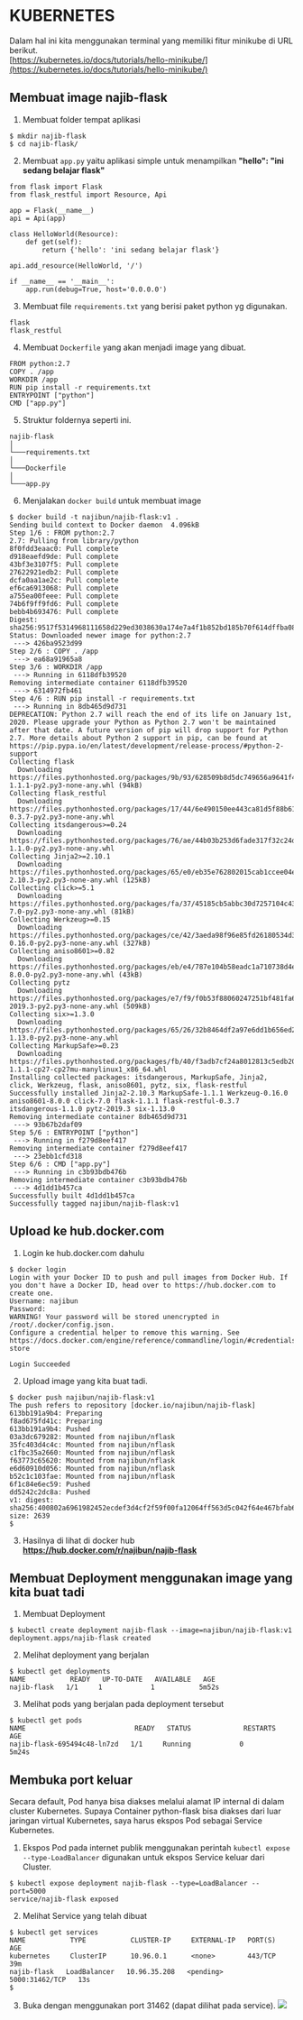 # KUBERNETES
Dalam hal ini kita menggunakan terminal yang memiliki fitur minikube di URL berikut.   
[https://kubernetes.io/docs/tutorials/hello-minikube/](https://kubernetes.io/docs/tutorials/hello-minikube/)

## Membuat image najib-flask

1. Membuat folder tempat aplikasi
```
$ mkdir najib-flask
$ cd najib-flask/
```
2. Membuat `app.py`  yaitu aplikasi simple untuk menampilkan **"hello": "ini sedang belajar flask"**
```
from flask import Flask
from flask_restful import Resource, Api

app = Flask(__name__)
api = Api(app)

class HelloWorld(Resource):
    def get(self):
        return {'hello': 'ini sedang belajar flask'}

api.add_resource(HelloWorld, '/')

if __name__ == '__main__':
    app.run(debug=True, host='0.0.0.0')
```

3. Membuat file `requirements.txt` yang berisi paket python yg digunakan.
```
flask  
flask_restful
```
4. Membuat `Dockerfile` yang akan menjadi image yang dibuat.
```
FROM python:2.7
COPY . /app
WORKDIR /app
RUN pip install -r requirements.txt
ENTRYPOINT ["python"]
CMD ["app.py"]
```
5. Struktur foldernya seperti ini.
```
najib-flask
│
└───requirements.txt
│
└───Dockerfile
│
└───app.py
```
6. Menjalakan `docker build` untuk membuat image 
```
$ docker build -t najibun/najib-flask:v1 .
Sending build context to Docker daemon  4.096kB
Step 1/6 : FROM python:2.7
2.7: Pulling from library/python
8f0fdd3eaac0: Pull complete
d918eaefd9de: Pull complete
43bf3e3107f5: Pull complete
27622921edb2: Pull complete
dcfa0aa1ae2c: Pull complete
ef6ca6913068: Pull complete
a755ea00feee: Pull complete
74b6f9ff9fd6: Pull complete
bebb4b693476: Pull complete
Digest: sha256:9517f5314968111658d229ed3038630a174e7a4f1b852bd185b70f614dffba08
Status: Downloaded newer image for python:2.7
 ---> 426ba9523d99
Step 2/6 : COPY . /app
 ---> ea68a91965a8
Step 3/6 : WORKDIR /app
 ---> Running in 6118dfb39520
Removing intermediate container 6118dfb39520
 ---> 6314972fb461
Step 4/6 : RUN pip install -r requirements.txt
 ---> Running in 8db465d9d731
DEPRECATION: Python 2.7 will reach the end of its life on January 1st, 2020. Please upgrade your Python as Python 2.7 won't be maintained after that date. A future version of pip will drop support for Python 2.7. More details about Python 2 support in pip, can be found at https://pip.pypa.io/en/latest/development/release-process/#python-2-support
Collecting flask
  Downloading https://files.pythonhosted.org/packages/9b/93/628509b8d5dc749656a9641f4caf13540e2cdec85276964ff8f43bbb1d3b/Flask-1.1.1-py2.py3-none-any.whl (94kB)
Collecting flask_restful
  Downloading https://files.pythonhosted.org/packages/17/44/6e490150ee443ca81d5f88b61bb4bbb133d44d75b0b716ebe92489508da4/Flask_RESTful-0.3.7-py2.py3-none-any.whl
Collecting itsdangerous>=0.24
  Downloading https://files.pythonhosted.org/packages/76/ae/44b03b253d6fade317f32c24d100b3b35c2239807046a4c953c7b89fa49e/itsdangerous-1.1.0-py2.py3-none-any.whl
Collecting Jinja2>=2.10.1
  Downloading https://files.pythonhosted.org/packages/65/e0/eb35e762802015cab1ccee04e8a277b03f1d8e53da3ec3106882ec42558b/Jinja2-2.10.3-py2.py3-none-any.whl (125kB)
Collecting click>=5.1
  Downloading https://files.pythonhosted.org/packages/fa/37/45185cb5abbc30d7257104c434fe0b07e5a195a6847506c074527aa599ec/Click-7.0-py2.py3-none-any.whl (81kB)
Collecting Werkzeug>=0.15
  Downloading https://files.pythonhosted.org/packages/ce/42/3aeda98f96e85fd26180534d36570e4d18108d62ae36f87694b476b83d6f/Werkzeug-0.16.0-py2.py3-none-any.whl (327kB)
Collecting aniso8601>=0.82
  Downloading https://files.pythonhosted.org/packages/eb/e4/787e104b58eadc1a710738d4e418d7e599e4e778e52cb8e5d5ef6ddd5833/aniso8601-8.0.0-py2.py3-none-any.whl (43kB)
Collecting pytz
  Downloading https://files.pythonhosted.org/packages/e7/f9/f0b53f88060247251bf481fa6ea62cd0d25bf1b11a87888e53ce5b7c8ad2/pytz-2019.3-py2.py3-none-any.whl (509kB)
Collecting six>=1.3.0
  Downloading https://files.pythonhosted.org/packages/65/26/32b8464df2a97e6dd1b656ed26b2c194606c16fe163c695a992b36c11cdf/six-1.13.0-py2.py3-none-any.whl
Collecting MarkupSafe>=0.23
  Downloading https://files.pythonhosted.org/packages/fb/40/f3adb7cf24a8012813c5edb20329eb22d5d8e2a0ecf73d21d6b85865da11/MarkupSafe-1.1.1-cp27-cp27mu-manylinux1_x86_64.whl
Installing collected packages: itsdangerous, MarkupSafe, Jinja2, click, Werkzeug, flask, aniso8601, pytz, six, flask-restful
Successfully installed Jinja2-2.10.3 MarkupSafe-1.1.1 Werkzeug-0.16.0 aniso8601-8.0.0 click-7.0 flask-1.1.1 flask-restful-0.3.7 itsdangerous-1.1.0 pytz-2019.3 six-1.13.0
Removing intermediate container 8db465d9d731
 ---> 93b67b2daf09
Step 5/6 : ENTRYPOINT ["python"]
 ---> Running in f279d8eef417
Removing intermediate container f279d8eef417
 ---> 23ebb1cfd318
Step 6/6 : CMD ["app.py"]
 ---> Running in c3b93bdb476b
Removing intermediate container c3b93bdb476b
 ---> 4d1dd1b457ca
Successfully built 4d1dd1b457ca
Successfully tagged najibun/najib-flask:v1
```
## Upload ke hub.docker.com
1. Login ke hub.docker.com dahulu
```
$ docker login
Login with your Docker ID to push and pull images from Docker Hub. If you don't have a Docker ID, head over to https://hub.docker.com to create one.
Username: najibun
Password:
WARNING! Your password will be stored unencrypted in /root/.docker/config.json.
Configure a credential helper to remove this warning. See
https://docs.docker.com/engine/reference/commandline/login/#credentials-store

Login Succeeded
```
2. Upload image yang kita buat tadi.
```
$ docker push najibun/najib-flask:v1
The push refers to repository [docker.io/najibun/najib-flask]
613bb191a9b4: Preparing
f8ad675fd41c: Preparing
613bb191a9b4: Pushed
03a3dc679282: Mounted from najibun/nflask
35fc403d4c4c: Mounted from najibun/nflask
c1fbc35a2660: Mounted from najibun/nflask
f63773c65620: Mounted from najibun/nflask
e6d60910d056: Mounted from najibun/nflask
b52c1c103fae: Mounted from najibun/nflask
6f1c84e6ec59: Pushed
dd5242c2dc8a: Pushed
v1: digest: sha256:400802a6961982452ecdef3d4cf2f59f00fa12064ff563d5c042f64e467bfab6 size: 2639
$
```
3. Hasilnya di lihat di docker hub   
**https://hub.docker.com/r/najibun/najib-flask**


## Membuat Deployment menggunakan image yang kita buat tadi
1. Membuat Deployment
```
$ kubectl create deployment najib-flask --image=najibun/najib-flask:v1
deployment.apps/najib-flask created
```
2. Melihat deployment yang berjalan
```
$ kubectl get deployments
NAME           READY   UP-TO-DATE   AVAILABLE   AGE
najib-flask   1/1     1            1           5m52s
```
3. Melihat pods yang berjalan pada deployment tersebut
```
$ kubectl get pods
NAME                           READY   STATUS             RESTARTS   AGE
najib-flask-695494c48-ln7zd   1/1     Running            0          5m24s
```
## Membuka port keluar
Secara default, Pod hanya bisa diakses melalui alamat IP internal di dalam cluster Kubernetes. Supaya Container python-flask bisa diakses dari luar jaringan virtual Kubernetes, saya harus ekspos Pod sebagai Service Kubernetes.   
1. Ekspos Pod pada internet publik menggunakan perintah `kubectl expose`  `--type-LoadBalancer` digunakan untuk ekspos Service keluar dari Cluster.
```
$ kubectl expose deployment najib-flask --type=LoadBalancer --port=5000
service/najib-flask exposed
```
2. Melihat Service yang telah dibuat
```
$ kubectl get services
NAME           TYPE           CLUSTER-IP     EXTERNAL-IP   PORT(S)          AGE
kubernetes     ClusterIP      10.96.0.1      <none>        443/TCP          39m
najib-flask   LoadBalancer   10.96.35.208   <pending>     5000:31462/TCP   13s
$
```
3. Buka dengan menggunakan port 31462 (dapat dilihat pada service).
![](img.png)
